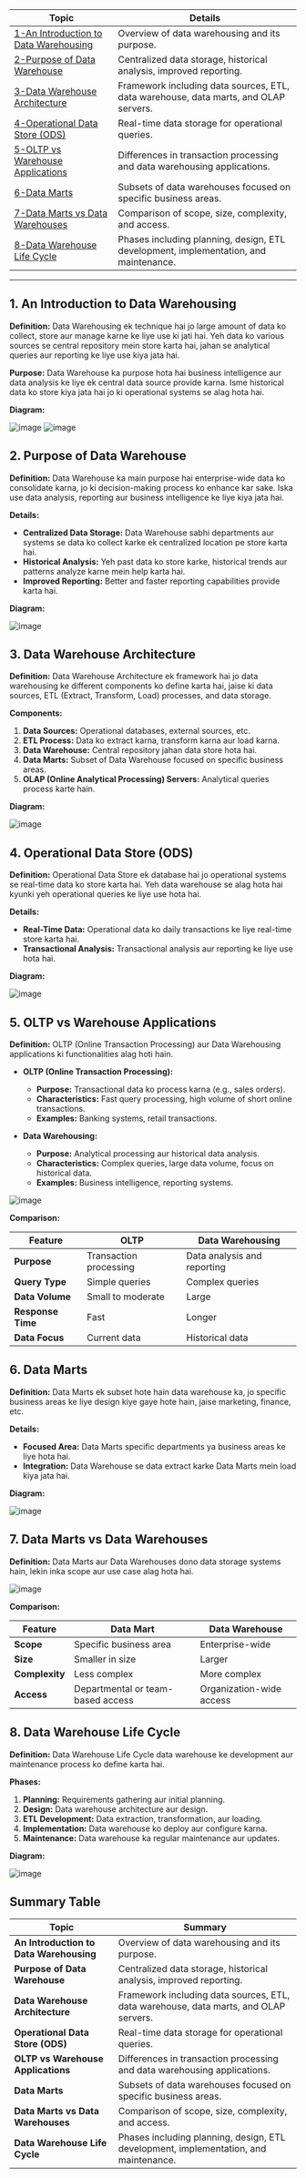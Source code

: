 | **Topic**                                     | **Details**                                                                 |
|-----------------------------------------------|-----------------------------------------------------------------------------|
| [1-An Introduction to Data Warehousing](#1-an-introduction-to-data-warehousing) | Overview of data warehousing and its purpose.                                |
| [2-Purpose of Data Warehouse](#2-purpose-of-data-warehouse) | Centralized data storage, historical analysis, improved reporting.           |
| [3-Data Warehouse Architecture](#3-data-warehouse-architecture) | Framework including data sources, ETL, data warehouse, data marts, and OLAP servers. |
| [4-Operational Data Store (ODS)](#4-operational-data-store-ods) | Real-time data storage for operational queries.                              |
| [5-OLTP vs Warehouse Applications](#5-oltp-vs-warehouse-applications) | Differences in transaction processing and data warehousing applications.    |
| [6-Data Marts](#6-data-marts) | Subsets of data warehouses focused on specific business areas.                |
| [7-Data Marts vs Data Warehouses](#7-data-marts-vs-data-warehouses) | Comparison of scope, size, complexity, and access.                          |
| [8-Data Warehouse Life Cycle](#8-data-warehouse-life-cycle) | Phases including planning, design, ETL development, implementation, and maintenance. |

---

## 1. **An Introduction to Data Warehousing**

**Definition:**
Data Warehousing ek technique hai jo large amount of data ko collect, store aur manage karne ke liye use ki jati hai. Yeh data ko various sources se central repository mein store karta hai, jahan se analytical queries aur reporting ke liye use kiya jata hai.

**Purpose:**
Data Warehouse ka purpose hota hai business intelligence aur data analysis ke liye ek central data source provide karna. Isme historical data ko store kiya jata hai jo ki operational systems se alag hota hai.

**Diagram:**

![image](https://github.com/user-attachments/assets/85cfee7f-bbbf-4a2c-a0cf-0cd206010c8f)
![image](https://github.com/user-attachments/assets/2c3c7dd7-ec3a-4147-b798-fabb9623471e)

## 2. **Purpose of Data Warehouse**

**Definition:**
Data Warehouse ka main purpose hai enterprise-wide data ko consolidate karna, jo ki decision-making process ko enhance kar sake. Iska use data analysis, reporting aur business intelligence ke liye kiya jata hai.

**Details:**
- **Centralized Data Storage:** Data Warehouse sabhi departments aur systems se data ko collect karke ek centralized location pe store karta hai.
- **Historical Analysis:** Yeh past data ko store karke, historical trends aur patterns analyze karne mein help karta hai.
- **Improved Reporting:** Better and faster reporting capabilities provide karta hai.

**Diagram:**

![image](https://github.com/user-attachments/assets/20e15db0-fc98-49b1-a7ef-2f4bd3c1563d)


## 3. **Data Warehouse Architecture**

**Definition:**
Data Warehouse Architecture ek framework hai jo data warehousing ke different components ko define karta hai, jaise ki data sources, ETL (Extract, Transform, Load) processes, and data storage.

**Components:**

1. **Data Sources:** Operational databases, external sources, etc.
2. **ETL Process:** Data ko extract karna, transform karna aur load karna.
3. **Data Warehouse:** Central repository jahan data store hota hai.
4. **Data Marts:** Subset of Data Warehouse focused on specific business areas.
5. **OLAP (Online Analytical Processing) Servers:** Analytical queries process karte hain.

**Diagram:**

![image](https://github.com/user-attachments/assets/369cd19d-ee7d-4f72-b20c-b6fbb69cfceb)

## 4. **Operational Data Store (ODS)**

**Definition:**
Operational Data Store ek database hai jo operational systems se real-time data ko store karta hai. Yeh data warehouse se alag hota hai kyunki yeh operational queries ke liye use hota hai.

**Details:**
- **Real-Time Data:** Operational data ko daily transactions ke liye real-time store karta hai.
- **Transactional Analysis:** Transactional analysis aur reporting ke liye use hota hai.

**Diagram:**

![image](https://github.com/user-attachments/assets/15abdc84-278d-48bb-9e1b-4ba6411a5c00)

## 5. **OLTP vs Warehouse Applications**

**Definition:**
OLTP (Online Transaction Processing) aur Data Warehousing applications ki functionalities alag hoti hain.

- **OLTP (Online Transaction Processing):**
  - **Purpose:** Transactional data ko process karna (e.g., sales orders).
  - **Characteristics:** Fast query processing, high volume of short online transactions.
  - **Examples:** Banking systems, retail transactions.

- **Data Warehousing:**
  - **Purpose:** Analytical processing aur historical data analysis.
  - **Characteristics:** Complex queries, large data volume, focus on historical data.
  - **Examples:** Business intelligence, reporting systems.

![image](https://github.com/user-attachments/assets/7892dc59-2dad-4ea3-8615-f3af306a7ebd)

**Comparison:**

| Feature                 | OLTP                        | Data Warehousing           |
|-------------------------|------------------------------|----------------------------|
| **Purpose**             | Transaction processing       | Data analysis and reporting |
| **Query Type**          | Simple queries               | Complex queries            |
| **Data Volume**         | Small to moderate            | Large                       |
| **Response Time**       | Fast                         | Longer                      |
| **Data Focus**          | Current data                 | Historical data             |

## 6. **Data Marts**

**Definition:**
Data Marts ek subset hote hain data warehouse ka, jo specific business areas ke liye design kiye gaye hote hain, jaise marketing, finance, etc.

**Details:**
- **Focused Area:** Data Marts specific departments ya business areas ke liye hota hai.
- **Integration:** Data Warehouse se data extract karke Data Marts mein load kiya jata hai.

**Diagram:**

![image](https://github.com/user-attachments/assets/db1e0d71-f898-49ec-946f-30f089da2310)

## 7. **Data Marts vs Data Warehouses**

**Definition:**
Data Marts aur Data Warehouses dono data storage systems hain, lekin inka scope aur use case alag hota hai.

![image](https://github.com/user-attachments/assets/14f37c80-0b11-43c6-adc9-42419064b09a)

**Comparison:**

| Feature            | Data Mart                              | Data Warehouse                       |
|--------------------|----------------------------------------|-------------------------------------|
| **Scope**          | Specific business area                 | Enterprise-wide                     |
| **Size**           | Smaller in size                        | Larger                               |
| **Complexity**     | Less complex                           | More complex                         |
| **Access**         | Departmental or team-based access      | Organization-wide access             |

## 8. **Data Warehouse Life Cycle**

**Definition:**
Data Warehouse Life Cycle data warehouse ke development aur maintenance process ko define karta hai.

**Phases:**

1. **Planning:** Requirements gathering aur initial planning.
2. **Design:** Data warehouse architecture aur design.
3. **ETL Development:** Data extraction, transformation, aur loading.
4. **Implementation:** Data warehouse ko deploy aur configure karna.
5. **Maintenance:** Data warehouse ka regular maintenance aur updates.

**Diagram:**

![image](https://github.com/user-attachments/assets/51fb9021-c3aa-4e23-996c-e95181c493c7)

## Summary Table

| Topic                        | Summary |
|------------------------------|---------|
| **An Introduction to Data Warehousing** | Overview of data warehousing and its purpose. |
| **Purpose of Data Warehouse** | Centralized data storage, historical analysis, improved reporting. |
| **Data Warehouse Architecture** | Framework including data sources, ETL, data warehouse, data marts, and OLAP servers. |
| **Operational Data Store (ODS)** | Real-time data storage for operational queries. |
| **OLTP vs Warehouse Applications** | Differences in transaction processing and data warehousing applications. |
| **Data Marts** | Subsets of data warehouses focused on specific business areas. |
| **Data Marts vs Data Warehouses** | Comparison of scope, size, complexity, and access. |
| **Data Warehouse Life Cycle** | Phases including planning, design, ETL development, implementation, and maintenance. |
